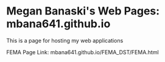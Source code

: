 # Megan Banaski's Web Pages: mbana641.github.io

This is a page for hosting my web applications

FEMA Page Link: mbana641.github.io/FEMA_DST/FEMA.html
